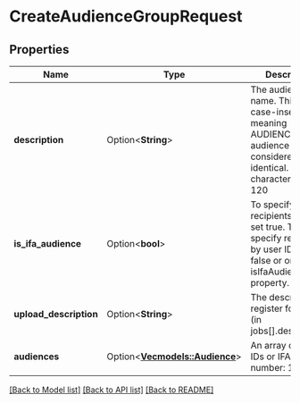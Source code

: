 # CreateAudienceGroupRequest

## Properties

Name | Type | Description | Notes
------------ | ------------- | ------------- | -------------
**description** | Option<**String**> | The audience's name. This is case-insensitive, meaning AUDIENCE and audience are considered identical. Max character limit: 120  | [optional]
**is_ifa_audience** | Option<**bool**> | To specify recipients by IFAs: set true. To specify recipients by user IDs: set false or omit isIfaAudience property.  | [optional]
**upload_description** | Option<**String**> | The description to register for the job (in jobs[].description).  | [optional]
**audiences** | Option<[**Vec<models::Audience>**](Audience.md)> | An array of user IDs or IFAs. Max number: 10,000  | [optional]

[[Back to Model list]](../README.md#documentation-for-models) [[Back to API list]](../README.md#documentation-for-api-endpoints) [[Back to README]](../README.md)



